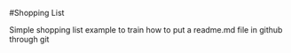 #Shopping List

Simple shopping list example to train how
to put a readme.md file in github through git